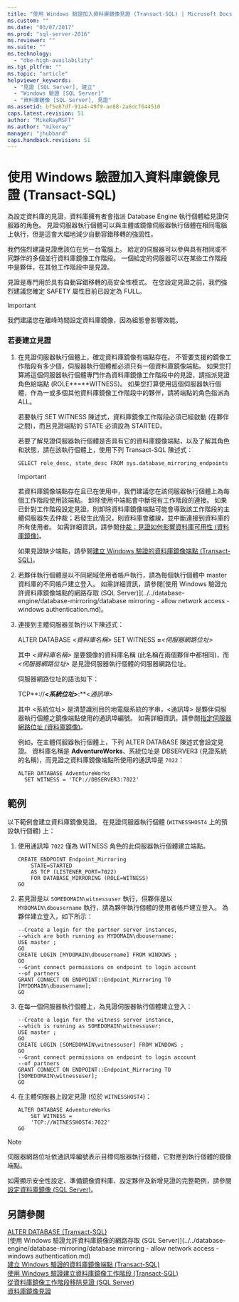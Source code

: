 ```yaml
---
title: "使用 Windows 驗證加入資料庫鏡像見證 (Transact-SQL) | Microsoft Docs"
ms.custom: ""
ms.date: "03/07/2017"
ms.prod: "sql-server-2016"
ms.reviewer: ""
ms.suite: ""
ms.technology: 
  - "dbe-high-availability"
ms.tgt_pltfrm: ""
ms.topic: "article"
helpviewer_keywords: 
  - "見證 [SQL Server], 建立"
  - "Windows 驗證 [SQL Server]"
  - "資料庫鏡像 [SQL Server], 見證"
ms.assetid: bf5e87df-91a4-49f9-ae88-2a6dcf644510
caps.latest.revision: 51
author: "MikeRayMSFT"
ms.author: "mikeray"
manager: "jhubbard"
caps.handback.revision: 51
---
```

# 使用 Windows 驗證加入資料庫鏡像見證 (Transact-SQL)
  為設定資料庫的見證，資料庫擁有者會指派 Database Engine 執行個體給見證伺服器的角色。 見證伺服器執行個體可以與主體或鏡像伺服器執行個體在相同電腦上執行，但是這會大幅地減少自動容錯移轉的強固性。  
  
 我們強烈建議見證應該位在另一台電腦上。 給定的伺服器可以參與具有相同或不同夥伴的多個並行資料庫鏡像工作階段。 一個給定的伺服器可以在某些工作階段中是夥伴，在其他工作階段中是見證。  
  
 見證是專門用於具有自動容錯移轉的高安全性模式。 在您設定見證之前，我們強烈建議您確定 SAFETY 屬性目前已設定為 FULL。  
  
> [!IMPORTANT]  
>  我們建議您在離峰時間設定資料庫鏡像，因為組態會影響效能。  
  
### 若要建立見證  
  
1.  在見證伺服器執行個體上，確定資料庫鏡像有端點存在。 不管要支援的鏡像工作階段有多少個，伺服器執行個體都必須只有一個資料庫鏡像端點。 如果您打算將這個伺服器執行個體專門作為資料庫鏡像工作階段中的見證，請指派見證角色給端點 (ROLE**=**WITNESS)。 如果您打算使用這個伺服器執行個體，作為一或多個其他資料庫鏡像工作階段中的夥伴，請將端點的角色指派為 ALL。  
  
     若要執行 SET WITNESS 陳述式，資料庫鏡像工作階段必須已經啟動 (在夥伴之間)，而且見證端點的 STATE 必須設為 STARTED。  
  
     若要了解見證伺服器執行個體是否具有它的資料庫鏡像端點，以及了解其角色和狀態，請在該執行個體上，使用下列 Transact-SQL 陳述式：  
  
    ```  
    SELECT role_desc, state_desc FROM sys.database_mirroring_endpoints  
    ```  
  
    > [!IMPORTANT]  
    >  若資料庫鏡像端點存在且已在使用中，我們建議您在該伺服器執行個體上為每個工作階段使用該端點。 卸除使用中端點會中斷現有工作階段的連接。 如果已針對工作階段設定見證，則卸除資料庫鏡像端點可能會導致該工作階段的主體伺服器失去仲裁；若發生此情況，則資料庫會離線，並中斷連接到資料庫的所有使用者。 如需詳細資訊，請參閱[仲裁：見證如何影響資料庫可用性 &#40;資料庫鏡像&#41;](../../database-engine/database-mirroring/quorum-how-a-witness-affects-database-availability-database-mirroring.md)。  
  
     如果見證缺少端點，請參閱[建立 Windows 驗證的資料庫鏡像端點 &#40;Transact-SQL&#41;](../../database-engine/database-mirroring/create-a-database-mirroring-endpoint-for-windows-authentication-transact-sql.md)。  
  
2.  若夥伴執行個體是以不同網域使用者帳戶執行，請為每個執行個體中 master 資料庫的不同帳戶建立登入。 如需詳細資訊，請參閱[使用 Windows 驗證允許資料庫鏡像端點的網路存取 &#40;SQL Server&#41;](../../database-engine/database-mirroring/database mirroring - allow network access - windows authentication.md)。  
  
3.  連接到主體伺服器並執行以下陳述式：  
  
     ALTER DATABASE *\<資料庫名稱>* SET WITNESS **=***\<伺服器網路位址>*  
  
     其中 *\<資料庫名稱>* 是要鏡像的資料庫名稱 (此名稱在兩個夥伴中都相同)，而 *\<伺服器網路位址>* 是見證伺服器執行個體的伺服器網路位址。  
  
     伺服器網路位址的語法如下：  
  
     TCP**://**\<*系統位址>***:**\<*通訊埠>*  
  
     其中 \<系統位址> 是清楚識別目的地電腦系統的字串，\<通訊埠> 是夥伴伺服器執行個體之鏡像端點使用的通訊埠編號。 如需詳細資訊，請參閱[指定伺服器網路位址 &#40;資料庫鏡像&#41;](../../database-engine/database-mirroring/specify-a-server-network-address-database-mirroring.md)。  
  
     例如，在主體伺服器執行個體上，下列 ALTER DATABASE 陳述式會設定見證。 資料庫名稱是 **AdventureWorks**、系統位址是 DBSERVER3 (見證系統的名稱)，而見證之資料庫鏡像端點所使用的通訊埠是 `7022`：  
  
    ```  
    ALTER DATABASE AdventureWorks   
      SET WITNESS = 'TCP://DBSERVER3:7022'  
    ```  
  
## 範例  
 以下範例會建立資料庫鏡像見證。 在見證伺服器執行個體 (`WITNESSHOST4` 上的預設執行個體) 上：  
  
1.  使用通訊埠 `7022` 僅為 WITNESS 角色的此伺服器執行個體建立端點。  
  
    ```  
    CREATE ENDPOINT Endpoint_Mirroring  
        STATE=STARTED   
        AS TCP (LISTENER_PORT=7022)   
        FOR DATABASE_MIRRORING (ROLE=WITNESS)  
    GO  
    ```  
  
2.  若見證是以 `SOMEDOMAIN\witnessuser` 執行，但夥伴是以 `MYDOMAIN\dbousername` 執行，請為夥伴執行個體的使用者帳戶建立登入。 為夥伴建立登入，如下所示：  
  
    ```  
    --Create a login for the partner server instances,  
    --which are both running as MYDOMAIN\dbousername:  
    USE master ;  
    GO  
    CREATE LOGIN [MYDOMAIN\dbousername] FROM WINDOWS ;  
    GO  
    --Grant connect permissions on endpoint to login account   
    --of partners  
    GRANT CONNECT ON ENDPOINT::Endpoint_Mirroring TO [MYDOMAIN\dbousername];  
    GO  
    ```  
  
3.  在每一個伺服器執行個體上，為見證伺服器執行個體建立登入：  
  
    ```  
    --Create a login for the witness server instance,  
    --which is running as SOMEDOMAIN\witnessuser:  
    USE master ;  
    GO  
    CREATE LOGIN [SOMEDOMAIN\witnessuser] FROM WINDOWS ;  
    GO  
    --Grant connect permissions on endpoint to login account   
    --of partners  
    GRANT CONNECT ON ENDPOINT::Endpoint_Mirroring TO [SOMEDOMAIN\witnessuser];  
    GO  
    ```  
  
4.  在主體伺服器上設定見證 (位於 `WITNESSHOST4`)：  
  
    ```  
    ALTER DATABASE AdventureWorks   
        SET WITNESS =   
        'TCP://WITNESSHOST4:7022'  
    GO  
    ```  
  
> [!NOTE]  
>  伺服器網路位址依通訊埠編號表示目標伺服器執行個體，它對應到執行個體的鏡像端點。  
  
 如需顯示安全性設定、準備鏡像資料庫、設定夥伴及新增見證的完整範例，請參閱[設定資料庫鏡像 &#40;SQL Server&#41;](../../database-engine/database-mirroring/setting-up-database-mirroring-sql-server.md)。  
  
## 另請參閱  
 [ALTER DATABASE &#40;Transact-SQL&#41;](../../t-sql/statements/alter-database-transact-sql.md)   
 [使用 Windows 驗證允許資料庫鏡像的網路存取 &#40;SQL Server&#41;](../../database-engine/database-mirroring/database mirroring - allow network access - windows authentication.md)   
 [建立 Windows 驗證的資料庫鏡像端點 &#40;Transact-SQL&#41;](../../database-engine/database-mirroring/create-a-database-mirroring-endpoint-for-windows-authentication-transact-sql.md)   
 [使用 Windows 驗證建立資料庫鏡像工作階段 &#40;Transact-SQL&#41;](../../database-engine/database-mirroring/establish-database-mirroring-session-windows-authentication.md)   
 [從資料庫鏡像工作階段移除見證 &#40;SQL Server&#41;](../../database-engine/database-mirroring/remove-the-witness-from-a-database-mirroring-session-sql-server.md)   
 [資料庫鏡像見證](../../database-engine/database-mirroring/database-mirroring-witness.md)  
  
  